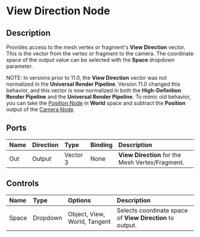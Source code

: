 # View Direction Node

## Description

Provides access to the mesh vertex or fragment's **View Direction** vector. This is the vector from the vertex or fragment to the camera. The coordinate space of the output value can be selected with the **Space** dropdown parameter.

NOTE: In versions prior to 11.0, the **View Direction** vector was not normalized in the **Universal Render Pipeline**. Version 11.0 changed this behavior, and this vector is now normalized in both the **High-Definition Render Pipeline** and the **Universal Render Pipeline**. To mimic old behavior, you can take the [Position Node](Position-Node.md) in **World** space and subtract the **Position** output of the [Camera Node](Camera-Node.md). 

## Ports

| Name        | Direction           | Type  | Binding | Description |
|:------------ |:-------------|:-----|:---|:---|
| Out | Output      |    Vector 3 | None | **View Direction** for the Mesh Vertex/Fragment. |

## Controls

| Name        | Type           | Options  | Description |
|:------------ |:-------------|:-----|:---|
| Space | Dropdown | Object, View, World, Tangent | Selects coordinate space of **View Direction** to output. |
